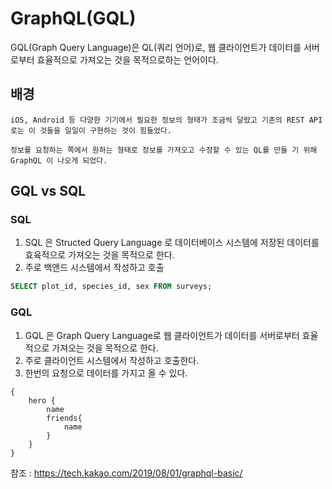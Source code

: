 # GraphQL(GQL)

GQL(Graph Query Language)은 QL(쿼리 언어)로, 웹 클라이언트가 데이터를 서버로부터 효율적으로 가져오는 것을 목적으로하는 언어이다.

## 배경
    iOS, Android 등 다양한 기기에서 필요한 정보의 형태가 조금씩 달랐고 기존의 REST API로는 이 것들을 일일이 구현하는 것이 힘들었다.
    
    정보를 요청하는 쪽에서 원하는 형태로 정보를 가져오고 수정할 수 있는 QL를 만들 기 위해 GraphQL 이 나오게 되었다.

## GQL vs SQL

### SQL
1. SQL 은 Structed Query Language 로 데이터베이스 시스템에 저장된 데이터를 효육적으로 가져오는 것을 목적으로 한다.
2. 주로 백앤드 시스템에서 작성하고 호출

```SQL
SELECT plot_id, species_id, sex FROM surveys;
```

### GQL
1. GQL 은  Graph Query Language로 웹 클라이언트가 데이터를 서버로부터 효율적으로 가져오는 것을 목적으로 한다.
2. 주로 클라이언트 시스템에서 작성하고 호출한다.
3. 한번의 요청으로 데이터를 가지고 올 수 있다.

```GQL
{
    hero {
        name
        friends{
            name
        }
    }
}
```



참조 : https://tech.kakao.com/2019/08/01/graphql-basic/
